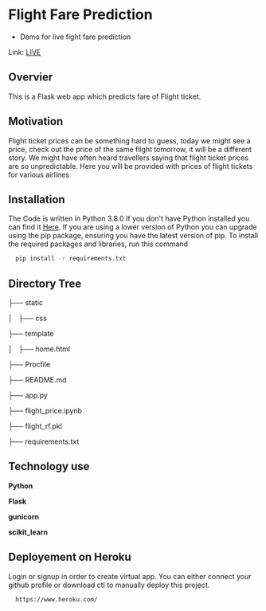 
# Flight Fare Prediction



- Demo for live fight fare prediction 

Link: [LIVE](https://flight-price-prediction-api.herokuapp.com/)

## Overvier
This is a Flask web app which predicts fare of Flight ticket.
## Motivation
Flight ticket prices can be something hard to guess, today we might see a price, check out the price of the same flight tomorrow, it will be a different story. We might have often heard travellers saying that flight ticket prices are so unpredictable. Here you will be provided with prices of flight tickets for various airlines 
## Installation

The Code is written in Python 3.8.0 If you don't have Python installed you can find it [Here](https://www.python.org/). If you are using a lower version of Python you can upgrade using the pip package, ensuring you have the latest version of pip. To install the required packages and libraries, run this command

```bash
  pip install -r requirements.txt
```
    
## Directory Tree

├── static 

│   ├── css

├── template

│   ├── home.html

├── Procfile

├── README.md

├── app.py

├── flight_price.ipynb

├── flight_rf.pkl

├── requirements.txt
## Technology use

**Python** 

**Flask** 

**gunicorn**

**scikit_learn**


## Deployement on Heroku

Login or signup in order to create virtual app. You can either connect your github profile or download ctl to manually deploy this project.

```bash
  https://www.heroku.com/
```

